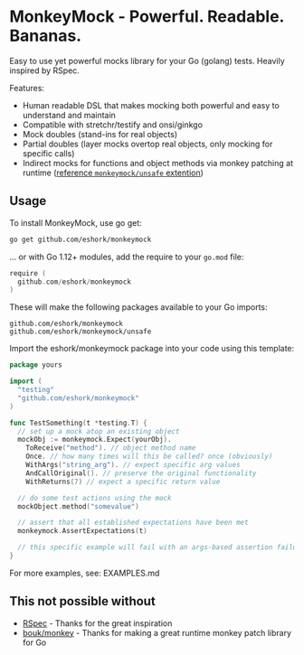 # MonkeyMock - Powerful. Readable. Bananas.

Easy to use yet powerful mocks library for your Go (golang) tests.
Heavily inspired by RSpec.

Features:
- Human readable DSL that makes mocking both powerful and easy to understand and maintain
- Compatible with stretchr/testify and onsi/ginkgo
- Mock doubles (stand-ins for real objects)
- Partial doubles (layer mocks overtop real objects, only mocking for specific calls)
- Indirect mocks for functions and object methods via monkey patching at runtime ([reference `monkeymock/unsafe` extention](unsafe/README.md))

## Usage

To install MonkeyMock, use go get:
```bash
go get github.com/eshork/monkeymock
```

... or with Go 1.12+ modules, add the require to your `go.mod` file:

```go
require (
  github.com/eshork/monkeymock
)
```

These will make the following packages available to your Go imports:
```
github.com/eshork/monkeymock
github.com/eshork/monkeymock/unsafe
```

Import the eshork/monkeymock package into your code using this template:
```go
package yours

import (
  "testing"
  "github.com/eshork/monkeymock"
)

func TestSomething(t *testing.T) {
  // set up a mock atop an existing object
  mockObj := monkeymock.Expect(yourObj).
    ToReceive("method"). // object method name
    Once. // how many times will this be called? once (obviously)
    WithArgs("string_arg"). // expect specific arg values
    AndCallOriginal(). // preserve the original functionality
    WithReturns(7) // expect a specific return value

  // do some test actions using the mock
  mockObject.method("somevalue")

  // assert that all established expectations have been met
  monkeymock.AssertExpectations(t)

  // this specific example will fail with an args-based assertion failure!
}
```

For more examples, see: EXAMPLES.md


## This not possible without
- [RSpec](https://relishapp.com/rspec) - Thanks for the great inspiration
- [bouk/monkey](https://github.com/bouk/monkey) - Thanks for making a great runtime monkey patch library for Go
